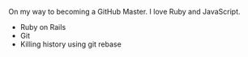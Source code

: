 On my way to becoming a GitHub Master. I love Ruby and JavaScript.

* Ruby on Rails
* Git
* Killing history using git rebase